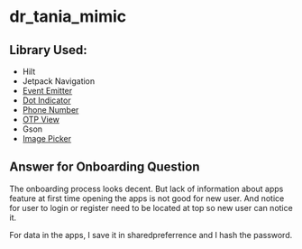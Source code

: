 # dr_tania_mimic

## Library Used:
* Hilt
* Jetpack Navigation
* [Event Emitter](https://github.com/Zhuinden/event-emitter)
* [Dot Indicator](https://github.com/tommybuonomo/dotsindicator)
* [Phone Number](https://github.com/hbb20/CountryCodePickerProject)
* [OTP View](https://jitpack.io/p/mukeshsolanki/android-otpview-pinview)
* Gson
* [Image Picker](https://github.com/Dhaval2404/ImagePicker)

## Answer for Onboarding Question
The onboarding process looks decent. But lack of information about apps feature at first time opening the apps is not good for new user. And notice for user to login or register need to be located at top so new user can notice it.

For data in the apps, I save it in sharedpreferrence and I hash the password.
